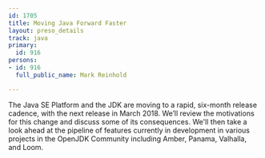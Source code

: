 ```yaml
---
id: 1705
title: Moving Java Forward Faster
layout: preso_details
track: java
primary:
  id: 916
persons:
- id: 916
  full_public_name: Mark Reinhold

---
```

The Java SE Platform and the JDK are moving to a rapid, six-month release cadence, with the next release in March 2018.  We’ll review the motivations for this change and discuss some of its consequences.  We'll then take a look ahead at the pipeline of features currently in development in various projects in the OpenJDK Community including Amber, Panama, Valhalla, and Loom.
